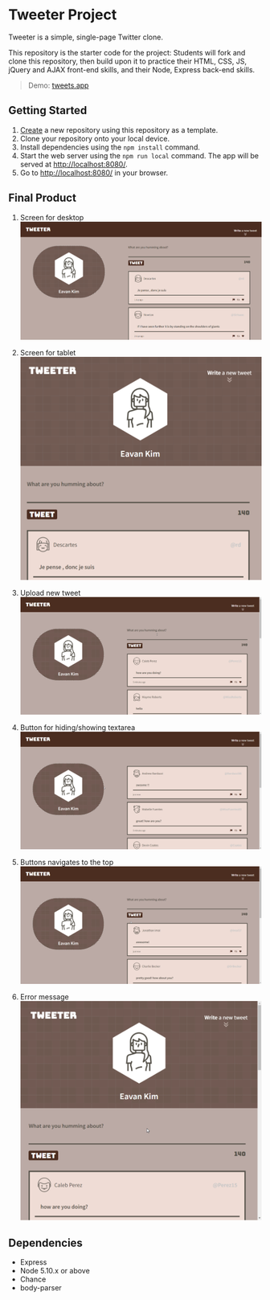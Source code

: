 # Tweeter Project

Tweeter is a simple, single-page Twitter clone.

This repository is the starter code for the project: Students will fork and clone this repository, then build upon it to practice their HTML, CSS, JS, jQuery and AJAX front-end skills, and their Node, Express back-end skills.

> Demo: [tweets.app](https://tweet-tweets.herokuapp.com/)

## Getting Started

1. [Create](https://docs.github.com/en/repositories/creating-and-managing-repositories/creating-a-repository-from-a-template) a new repository using this repository as a template.
2. Clone your repository onto your local device.
3. Install dependencies using the `npm install` command.
4. Start the web server using the `npm run local` command. The app will be served at <http://localhost:8080/>.
5. Go to <http://localhost:8080/> in your browser.

## Final Product

1. Screen for desktop
   !["desktop"](https://github.com/EavanK/tweeter/blob/master/docs/1_screen_for_desktop.png?raw=true)

2. Screen for tablet
   !["tablet"](https://github.com/EavanK/tweeter/blob/master/docs/2_screen_for_tablet.png?raw=true)

3. Upload new tweet
   !["new-tweet"](https://github.com/EavanK/tweeter/blob/master/docs/3_upload_newtweet.gif?raw=true)

4. Button for hiding/showing textarea
   !["hide/show"](https://github.com/EavanK/tweeter/blob/master/docs/4_show&hide_button.gif?raw=true)

5. Buttons navigates to the top
   !["button-to-top"](https://github.com/EavanK/tweeter/blob/master/docs/6_buttons_navigate_top.gif?raw=true)

6. Error message
   !["error message"](https://github.com/EavanK/tweeter/blob/master/docs/5_error_message.gif?raw=true)

## Dependencies

- Express
- Node 5.10.x or above
- Chance
- body-parser
